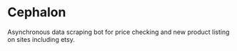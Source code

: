 # Cephalon
Asynchronous data scraping bot for price checking and new product listing on sites including etsy.
